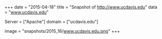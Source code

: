 
+++
date = "2015-04-18"
title = "Snapshot of http://www.ucdavis.edu"
data = "www.ucdavis.edu"

Server = ["Apache"]
domain = ["ucdavis.edu"]

  image = "snapshots/2015_16/www.ucdavis.edu.png"
+++
#
